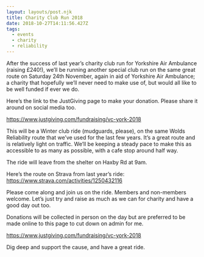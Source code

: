 ```yaml
---
layout: layouts/post.njk
title: Charity Club Run 2018
date: 2018-10-27T14:11:56.427Z
tags:
  - events
  - charity
  - reliability
---
```

After the success of last year’s charity club run for Yorkshire Air Ambulance (raising £240!), we’ll be running another special club run on the same great route on Saturday 24th November, again in aid of Yorkshire Air Ambulance; a charity that hopefully we’ll never need to make use of, but would all like to be well funded if ever we do.

Here’s the link to the JustGiving page to make your donation. Please share it around on social media too.

<https://www.justgiving.com/fundraising/vc-york-2018>

This will be a Winter club ride (mudguards, please), on the same Wolds Reliability route that we’ve used for the last few years. It’s a great route and is relatively light on traffic. We’ll be keeping a steady pace to make this as accessible to as many as possible, with a cafe stop around half way.

The ride will leave from the shelter on Haxby Rd at 9am.

Here’s the route on Strava from last year’s ride: <https://www.strava.com/activities/1250432116>

Please come along and join us on the ride. Members and non-members welcome. Let’s just try and raise as much as we can for charity and have a good day out too.

Donations will be collected in person on the day but are preferred to be made online to this page to cut down on admin for me.

<https://www.justgiving.com/fundraising/vc-york-2018>

Dig deep and support the cause, and have a great ride.
